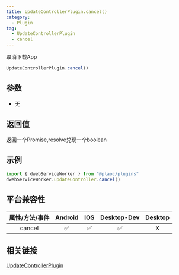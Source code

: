 ```yaml
---
title: UpdateControllerPlugin.cancel()
category:
  - Plugin
tag:
  - UpdateControllerPlugin
  - cancel
---
```


取消下载App

```js
UpdateControllerPlugin.cancel()
```

## 参数

  - 无

## 返回值

  返回一个Promise,resolve兑现一个boolean

## 示例
```js
import { dwebServiceWorker } from "@plaoc/plugins"
dwebServiceWorker.updateController.cancel()
```

## 平台兼容性

| 属性/方法/事件 | Android | IOS | Desktop-Dev | Desktop |
|:------------:|:-------:|:---:|:-----------:|:-------:|
| cancel        | ✅       | ✅  | ✅          | X       |

## 相关链接

[UpdateControllerPlugin](./index.md)


